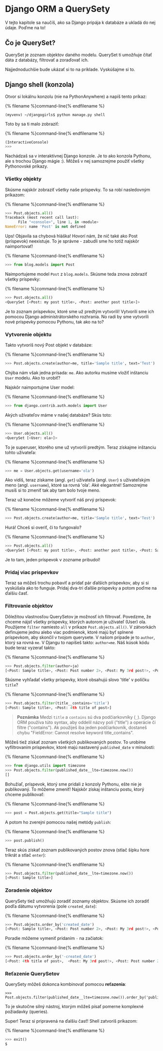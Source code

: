 # Django ORM a QuerySety

V tejto kapitole sa naučíš, ako sa Django pripája k databáze a ukladá do nej údaje. Poďme na to!

## Čo je QuerySet?

QuerySet je zoznam objektov daného modelu. QuerySet ti umožňuje čítať dáta z databázy, filtrovať a zoraďovať ich.

Najjednoduchšie bude ukázať si to na príklade. Vyskúšajme si to.

## Django shell (konzola)

Otvor si lokálnu konzolu (nie na PythonAnywhere) a napíš tento príkaz:

{% filename %}command-line{% endfilename %}

    (myvenv) ~/djangogirls$ python manage.py shell
    

Toto by sa ti malo zobraziť:

{% filename %}command-line{% endfilename %}

```python
(InteractiveConsole)
>>>
```

Nachádzaš sa v interaktívnej Django konzole. Je to ako konzola Pythonu, ale s trochou Django mágie :). Môžeš v nej samozrejme použiť všetky Pythonovské príkazy.

### Všetky objekty

Skúsme najskôr zobraziť všetky naše príspevky. To sa robí nasledovným príkazom:

{% filename %}command-line{% endfilename %}

```python
>>> Post.objects.all()
Traceback (most recent call last):
      File "<console>", line 1, in <module>
NameError: name 'Post' is not defined
```

Ups! Objavila sa chybová hláška! Hovorí nám, že nič také ako Post (príspevok) neexistuje. To je správne - zabudli sme ho totiž najskôr naimportovať!

{% filename %}command-line{% endfilename %}

```python
>>> from blog.models import Post
```

Naimportujeme model `Post` z `blog.models`. Skúsme teda znova zobraziť všetky príspevky:

{% filename %}command-line{% endfilename %}

```python
>>> Post.objects.all()
<QuerySet [<Post: my post title>, <Post: another post title>]>
```

Je to zoznam príspevkov, ktoré sme už predtým vytvorili! Vytvorili sme ich pomocou Django administrátorského rozhrania. No radi by sme vytvorili nové príspevky pomocou Pythonu, tak ako na to?

### Vytvorenie objektu

Takto vytvoríš nový Post objekt v databáze:

{% filename %}command-line{% endfilename %}

```python
>>> Post.objects.create(author=me, title='Sample title', text='Test')
```

Chýba nám však jedna prísada: `me`. Ako autorku musíme vložiť inštanciu `User` modelu. Ako to urobiť?

Najskôr naimportujme User model:

{% filename %}command-line{% endfilename %}

```python
>>> from django.contrib.auth.models import User
```

Akých užívateľov máme v našej databáze? Skús toto:

{% filename %}command-line{% endfilename %}

```python
>>> User.objects.all()
<QuerySet [<User: ola>]>
```

To je superuser, ktorého sme už vytvorili predtým. Teraz získajme inštanciu tohto užívateľa:

{% filename %}command-line{% endfilename %}

```python
>>> me = User.objects.get(username='ola')
```

Ako vidíš, teraz získame (angl. `get`) užívateľa (angl. `User`) s užívateľským meno (angl. `username`), ktoré sa rovná 'ola'. Aké elegantné! Samozrejme musíš si to zmeniť tak aby tam bolo tvoje meno.

Teraz už konečne môžeme vytvoriť náš prvý príspevok:

{% filename %}command-line{% endfilename %}

```python
>>> Post.objects.create(author=me, title='Sample title', text='Test')
```

Hurá! Chceš si overiť, či to fungovalo?

{% filename %}command-line{% endfilename %}

```python
>>> Post.objects.all()
<QuerySet [<Post: my post title>, <Post: another post title>, <Post: Sample title>]>
```

Je to tam, jeden príspevok v zozname pribudol!

### Pridaj viac príspevkov

Teraz sa môžeš trochu pobaviť a pridať pár ďalších príspevkov, aby si si vyskúšala ako to funguje. Pridaj dva-tri ďalšie príspevky a potom poďme na ďalšiu časť.

### Filtrovanie objektov

Dôležitou vlastnosťou QuerySetov je možnosť ich filtrovať. Povedzme, že chceme nájsť všetky príspevky, ktorých autorom je užívateľ (User) ola. Použijeme `filter` namiesto `all` v príkaze `Post.objects.all()`. V zátvorkách definujeme jednu alebo viac podmienok, ktoré majú byť splnené príspevkom, aby skončil v tvojom querysete. V našom prípade je to `author`, ktorý sa rovná `me`. V Djangu to napíšeš takto: `author=me`. Náš kúsok kódu bude teraz vyzerať takto:

{% filename %}command-line{% endfilename %}

```python
>>> Post.objects.filter(author=ja)
[<Post: Sample title>, <Post: Post number 2>, <Post: My 3rd post!>, <Post: 4th title of post>]
```

Skúsme vyhľadať všetky príspevky, ktoré obsahujú slovo 'title' v políčku `title`?

{% filename %}command-line{% endfilename %}

```python
>>> Post.objects.filter(title__contains='title')
[<Post: Sample title>, <Post: 4th title of post>]
```

> **Poznámka** Medzi `title` a `contains` sú dva podčiarkovníky (`_`). Django ORM používa túto syntax, aby oddelil názvy polí ("title") a operácie či filtre ("contains"). Ak použiješ iba jeden podčiarkovník, dostaneš chybu "FieldError: Cannot resolve keyword title_contains".

Môžeš tiež získať zoznam všetkých publikovaných postov. To urobíme vyfiltrovaním príspevkov, ktoré majú nastavený `published_date` v minulosti:

{% filename %}command-line{% endfilename %}

```python
>>> from django.utils import timezone
>>> Post.objects.filter(published_date__lte=timezone.now())
[]
```

Bohužiaľ, príspevok, ktorý sme pridali z konzoly Pythonu, ešte nie je publikovaný. To môžeme zmeniť! Najskôr získaj inštanciu postu, ktorý chceme publikovať:

{% filename %}command-line{% endfilename %}

```python
>>> post = Post.objects.get(title="Sample title")
```

A potom ho zverejni pomocou našej metódy `publish`:

{% filename %}command-line{% endfilename %}

```python
>>> post.publish()
```

Teraz skús získať zoznam publikovaných postov znova (stlač šípku hore trikrát a stlač `enter`):

{% filename %}command-line{% endfilename %}

```python
>>> Post.objects.filter(published_date__lte=timezone.now())
[<Post: Sample title>]
```

### Zoradenie objektov

QuerySety tiež umožňujú zoradiť zoznamy objektov. Skúsme ich zoradiť podľa dátumu vytvorenia (pole `created_date`):

{% filename %}command-line{% endfilename %}

```python
>>> Post.objects.order_by('created_date')
[<Post: Sample title>, <Post: Post number 2>, <Post: My 3rd post!>, <Post: 4th title of post>]
```

Poradie môžeme vymeniť pridaním `-` na začiatok:

{% filename %}command-line{% endfilename %}

```python
>>> Post.objects.order_by('-created_date')
[<Post: 4th title of post>,  <Post: My 3rd post!>, <Post: Post number 2>, <Post: Sample title>]
```

### Reťazenie QuerySetov

QuerySety môžeš dokonca kombinovať pomocou **reťazenia**:

    >>> Post.objects.filter(published_date__lte=timezone.now()).order_by('published_date')
    

To je skutočne silný nástroj, ktorým môžeš písať pomerne komplexné požiadavky (queries).

Super! Teraz si pripravená na ďalšiu časť! Shell zatvoríš príkazom:

{% filename %}command-line{% endfilename %}

```python
>>> exit()
$
```